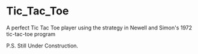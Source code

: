 Tic_Tac_Toe
===========

A perfect Tic Tac Toe player using the strategy in Newell and Simon's 1972 tic-tac-toe program

P.S. Still Under Construction.
